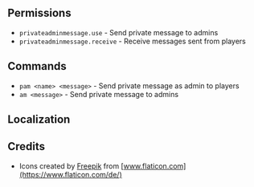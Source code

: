 ## Permissions

* `privateadminmessage.use` - Send private message to admins
* `privateadminmessage.receive` - Receive messages sent from players

## Commands  

* `pam <name> <message>` - Send private message as admin to players
* `am <message>` - Send private message to admins

## Localization

## Credits

* Icons created by [Freepik](https://www.freepik.com) from [www.flaticon.com](https://www.flaticon.com/de/)